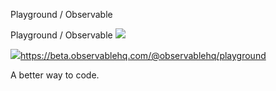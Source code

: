 Playground / Observable

Playground / Observable
![](../_resources/f535da72fc49ce49f6e423132f24c190.png)

![](../_resources/096bb91c2b20b2992f28362f525d1d37.png)https://beta.observablehq.com/@observablehq/playground

A better way to code.